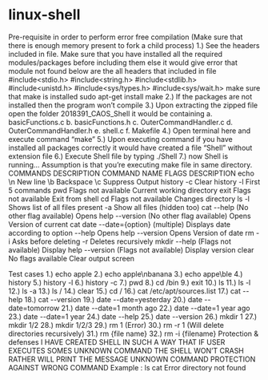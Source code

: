 # linux-shell
Pre-requisite in order to perform error free compilation (Make sure that there is enough memory present to fork a child process)
1.)	See the headers included in file. Make sure that you have installed all the required modules/packages before including them else it would give error that module not found below are the all headers that included in file
#include<stdio.h>
#include<string.h>
#include<stdlib.h>
#include<unistd.h>
#include<sys/types.h>
#include<sys/wait.h>
make sure that make is installed sudo apt-get install make
2.)	If the packages are not installed then the program won’t compile
3.)	Upon extracting the zipped file open the folder 2018391_CAOS_Shell it would be containing
a.	basicFunctions.c
b.	basicFunctions.h
c.	OuterCommandHandler.c
d.	OuterCommandHandler.h
e.	shell.c
f.	Makefile
4.)	Open terminal here and execute command “make”
5.)	Upon executing command if you have installed all packages correctly it would have created a file “Shell” without extension file
6.)	Execute Shell file by typing ./Shell
7.)	now Shell is running…
Assumption is that you’re executing make file in same directory.
COMMANDS DESCRIPTION
COMMAND NAME	FLAGS	DESCRIPTION
echo	\\n
New line
	\\b
Backspace
	\\c 
Suppress Output
history	-c	Clear history
	-l	First 5 commands
pwd	Flags not available	Current working directory
exit	Flags not available	Exit from shell
cd	Flags not available	Changes directory
ls	-l	Shows list of all files present
	-a	Show all files (hidden too)
cat	--help (No other flag available)	Opens help
	--version (No other flag available)	Opens Version of current cat
date	--date={option} (multiple)	Displays date according to option
	--help 	Opens help
	--version	Opens Version of date
rm	-i	Asks before deleting
	-r	Deletes recursively
mkdir	--help (Flags not available)	Display help
	--version (Flags not available)	Display version
clear	No flags available	Clear output screen
 
Test cases
1.)	echo apple
2.)	echo apple\\nbanana
3.)	echo appe\\ble
4.)	history
5.)	history -l
6.)	history -c
7.)	pwd
8.)	cd /bin
9.)	exit
10.)	 ls 
11.)	 ls -l
12.)	 ls -a
13.)	 ls /
14.)	 clear
15.)	 cd /
16.)	 cat /etc/apt/sources.list
17.)	cat --help
18.)	cat --version
19.)	date --date=yesterday
20.)	date --date=tomorrow
21.)	date --date=1 month ago
22.)	date --date=1 year ago
23.)	date --date=1 year
24.)	date --help
25.)	date --version
26.)	 mkdir 1
27.)	 mkdir 1/2
28.)	 mkdir 1/2/3
29.)	 rm 1	(Error)
30.)	 rm -r 1	(Will delete directories recursively)
31.)	 rm {file name}
32.)	 rm -i {filename}
Protection & defenses
I HAVE CREATED SHELL IN SUCH A WAY THAT IF USER EXECUTES SOMES UNKNOWN COMMAND THE SHELL WON’T CRASH RATHER WILL PRINT THE MESSAGE UNKNOWN COMMAND
PROTECTION AGAINST WRONG COMMAND 
Example : ls cat
Error directory not found
